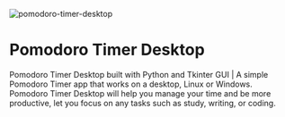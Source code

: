 ![pomodoro-timer-desktop](https://user-images.githubusercontent.com/61565955/135121312-6403b281-52c9-4ff7-8f03-2ac9bea9f9d3.png)

# Pomodoro Timer Desktop
Pomodoro Timer Desktop built with Python and Tkinter GUI | A simple Pomodoro Timer app that works on a desktop, Linux or Windows. Pomodoro Timer Desktop will help you manage your time and be more productive, let you focus on any tasks such as study, writing, or coding.
